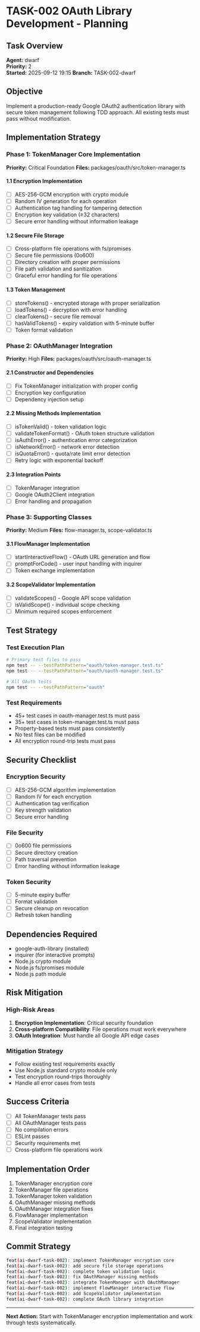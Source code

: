 # TASK-002 OAuth Library Development - Planning

## Task Overview
**Agent:** dwarf  
**Priority:** 2  
**Started:** 2025-09-12 19:15
**Branch:** TASK-002-dwarf

## Objective
Implement a production-ready Google OAuth2 authentication library with secure token management following TDD approach. All existing tests must pass without modification.

## Implementation Strategy

### Phase 1: TokenManager Core Implementation
**Priority:** Critical Foundation
**Files:** packages/oauth/src/token-manager.ts

#### 1.1 Encryption Implementation
- [ ] AES-256-GCM encryption with crypto module
- [ ] Random IV generation for each operation
- [ ] Authentication tag handling for tampering detection
- [ ] Encryption key validation (≥32 characters)
- [ ] Secure error handling without information leakage

#### 1.2 Secure File Storage
- [ ] Cross-platform file operations with fs/promises
- [ ] Secure file permissions (0o600)
- [ ] Directory creation with proper permissions
- [ ] File path validation and sanitization
- [ ] Graceful error handling for file operations

#### 1.3 Token Management
- [ ] storeTokens() - encrypted storage with proper serialization
- [ ] loadTokens() - decryption with error handling
- [ ] clearTokens() - secure file removal
- [ ] hasValidTokens() - expiry validation with 5-minute buffer
- [ ] Token format validation

### Phase 2: OAuthManager Integration
**Priority:** High
**Files:** packages/oauth/src/oauth-manager.ts

#### 2.1 Constructor and Dependencies
- [ ] Fix TokenManager initialization with proper config
- [ ] Encryption key configuration
- [ ] Dependency injection setup

#### 2.2 Missing Methods Implementation
- [ ] isTokenValid() - token validation logic
- [ ] validateTokenFormat() - OAuth token structure validation
- [ ] isAuthError() - authentication error categorization
- [ ] isNetworkError() - network error detection
- [ ] isQuotaError() - quota/rate limit error detection
- [ ] Retry logic with exponential backoff

#### 2.3 Integration Points
- [ ] TokenManager integration
- [ ] Google OAuth2Client integration
- [ ] Error handling and propagation

### Phase 3: Supporting Classes
**Priority:** Medium
**Files:** flow-manager.ts, scope-validator.ts

#### 3.1 FlowManager Implementation
- [ ] startInteractiveFlow() - OAuth URL generation and flow
- [ ] promptForCode() - user input handling with inquirer
- [ ] Token exchange implementation

#### 3.2 ScopeValidator Implementation
- [ ] validateScopes() - Google API scope validation
- [ ] isValidScope() - individual scope checking
- [ ] Minimum required scopes enforcement

## Test Strategy

### Test Execution Plan
```bash
# Primary test files to pass
npm test -- --testPathPattern="oauth/token-manager.test.ts"
npm test -- --testPathPattern="oauth/oauth-manager.test.ts"

# All OAuth tests
npm test -- --testPathPattern="oauth"
```

### Test Requirements
- 45+ test cases in oauth-manager.test.ts must pass
- 35+ test cases in token-manager.test.ts must pass
- Property-based tests must pass consistently
- No test files can be modified
- All encryption round-trip tests must pass

## Security Checklist

### Encryption Security
- [ ] AES-256-GCM algorithm implementation
- [ ] Random IV for each encryption
- [ ] Authentication tag verification
- [ ] Key strength validation
- [ ] Secure error handling

### File Security
- [ ] 0o600 file permissions
- [ ] Secure directory creation
- [ ] Path traversal prevention
- [ ] Error handling without information leakage

### Token Security
- [ ] 5-minute expiry buffer
- [ ] Format validation
- [ ] Secure cleanup on revocation
- [ ] Refresh token handling

## Dependencies Required
- google-auth-library (installed)
- inquirer (for interactive prompts)
- Node.js crypto module
- Node.js fs/promises module
- Node.js path module

## Risk Mitigation

### High-Risk Areas
1. **Encryption Implementation**: Critical security foundation
2. **Cross-platform Compatibility**: File operations must work everywhere
3. **OAuth Integration**: Must handle all Google API edge cases

### Mitigation Strategy
- Follow existing test requirements exactly
- Use Node.js standard crypto module only
- Test encryption round-trips thoroughly
- Handle all error cases from tests

## Success Criteria
- [ ] All TokenManager tests pass
- [ ] All OAuthManager tests pass
- [ ] No compilation errors
- [ ] ESLint passes
- [ ] Security requirements met
- [ ] Cross-platform file operations work

## Implementation Order
1. TokenManager encryption core
2. TokenManager file operations
3. TokenManager token validation
4. OAuthManager missing methods
5. OAuthManager integration fixes
6. FlowManager implementation
7. ScopeValidator implementation
8. Final integration testing

## Commit Strategy
```bash
feat(ai-dwarf-task-002): implement TokenManager encryption core
feat(ai-dwarf-task-002): add secure file storage operations
feat(ai-dwarf-task-002): complete token validation logic
feat(ai-dwarf-task-002): fix OAuthManager missing methods
feat(ai-dwarf-task-002): integrate TokenManager with OAuthManager
feat(ai-dwarf-task-002): implement FlowManager interactive flow
feat(ai-dwarf-task-002): add ScopeValidator implementation
feat(ai-dwarf-task-002): complete OAuth library integration
```

---
**Next Action:** Start with TokenManager encryption implementation and work through tests systematically.